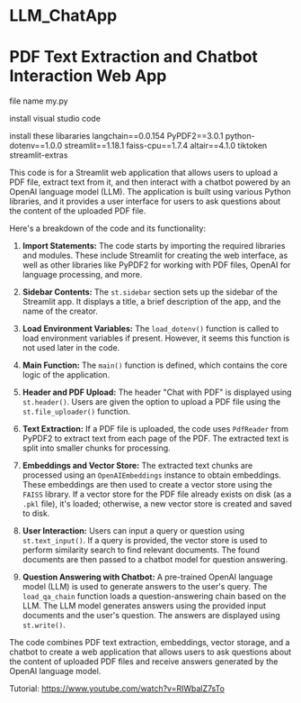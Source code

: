 # LLM_ChatApp
# PDF Text Extraction and Chatbot Interaction Web App


file name my.py

install visual studio code

install these libararies
langchain==0.0.154
PyPDF2==3.0.1
python-dotenv==1.0.0
streamlit==1.18.1
faiss-cpu==1.7.4
altair==4.1.0
tiktoken
streamlit-extras


This code is for a Streamlit web application that allows users to upload a PDF file, extract text from it, and then interact with a chatbot powered by an OpenAI language model (LLM). The application is built using various Python libraries, and it provides a user interface for users to ask questions about the content of the uploaded PDF file.

Here's a breakdown of the code and its functionality:

1. **Import Statements:**
   The code starts by importing the required libraries and modules. These include Streamlit for creating the web interface, as well as other libraries like PyPDF2 for working with PDF files, OpenAI for language processing, and more.

2. **Sidebar Contents:**
   The `st.sidebar` section sets up the sidebar of the Streamlit app. It displays a title, a brief description of the app, and the name of the creator.

3. **Load Environment Variables:**
   The `load_dotenv()` function is called to load environment variables if present. However, it seems this function is not used later in the code.

4. **Main Function:**
   The `main()` function is defined, which contains the core logic of the application.

5. **Header and PDF Upload:**
   The header "Chat with PDF" is displayed using `st.header()`. Users are given the option to upload a PDF file using the `st.file_uploader()` function.

6. **Text Extraction:**
   If a PDF file is uploaded, the code uses `PdfReader` from PyPDF2 to extract text from each page of the PDF. The extracted text is split into smaller chunks for processing.

7. **Embeddings and Vector Store:**
   The extracted text chunks are processed using an `OpenAIEmbeddings` instance to obtain embeddings. These embeddings are then used to create a vector store using the `FAISS` library. If a vector store for the PDF file already exists on disk (as a `.pkl` file), it's loaded; otherwise, a new vector store is created and saved to disk.

8. **User Interaction:**
   Users can input a query or question using `st.text_input()`. If a query is provided, the vector store is used to perform similarity search to find relevant documents. The found documents are then passed to a chatbot model for question answering.

9. **Question Answering with Chatbot:**
   A pre-trained OpenAI language model (LLM) is used to generate answers to the user's query. The `load_qa_chain` function loads a question-answering chain based on the LLM. The LLM model generates answers using the provided input documents and the user's question. The answers are displayed using `st.write()`.

The code combines PDF text extraction, embeddings, vector storage, and a chatbot to create a web application that allows users to ask questions about the content of uploaded PDF files and receive answers generated by the OpenAI language model.





Tutorial: https://www.youtube.com/watch?v=RIWbalZ7sTo





